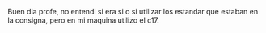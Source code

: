 Buen dia profe, no entendi si era si o si utilizar los estandar que estaban en la consigna, pero en mi maquina utilizo el c17.
